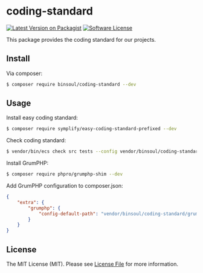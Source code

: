 # coding-standard

[![Latest Version on Packagist][ico-version]][link-packagist]
[![Software License][ico-license]](LICENSE.md)

This package provides the coding standard for our projects.

## Install

Via composer:

``` bash
$ composer require binsoul/coding-standard --dev
```               

## Usage

Install easy coding standard:
``` bash                 
$ composer require symplify/easy-coding-standard-prefixed --dev
```  

Check coding standard:
``` bash                 
$ vendor/bin/ecs check src tests --config vendor/binsoul/coding-standard/easy-coding-standard.yaml
```  

Install GrumPHP:
``` bash
$ composer require phpro/grumphp-shim --dev
```

Add GrumPHP configuration to composer.json:
``` json
{
    "extra": {
        "grumphp": {
            "config-default-path": "vendor/binsoul/coding-standard/grumphp.yaml"
        }
    }
}
```
## License

The MIT License (MIT). Please see [License File](LICENSE.md) for more information.

[ico-version]: https://img.shields.io/packagist/v/binsoul/net-hal-client.svg?style=flat-square
[ico-license]: https://img.shields.io/badge/license-MIT-brightgreen.svg?style=flat-square

[link-packagist]: https://packagist.org/packages/binsoul/net-hal-client
[link-author]: https://github.com/binsoul
